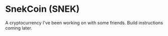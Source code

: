 SnekCoin (SNEK)
===========

A cryptocurrency I've been working on with some friends. Build instructions coming later.
